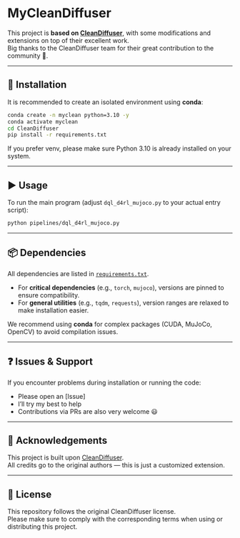 # MyCleanDiffuser

This project is **based on [CleanDiffuser](https://github.com/CleanDiffuserTeam/CleanDiffuser)**, with some modifications and extensions on top of their excellent work.  
Big thanks to the CleanDiffuser team for their great contribution to the community 🙏.

---

## 🚀 Installation

It is recommended to create an isolated environment using **conda**:

```bash
conda create -n myclean python=3.10 -y
conda activate myclean
cd CleanDiffuser
pip install -r requirements.txt
```

If you prefer venv, please make sure Python 3.10 is already installed on your system.


---

## ▶️ Usage

To run the main program (adjust `dql_d4rl_mujoco.py` to your actual entry script):

```bash
python pipelines/dql_d4rl_mujoco.py
```

<!-- If additional configuration is required, you can specify it via arguments, e.g.:

```bash
python main.py --config config.yaml
``` -->

---

## 📦 Dependencies

All dependencies are listed in [`requirements.txt`](requirements.txt).  

- For **critical dependencies** (e.g., `torch`, `mujoco`), versions are pinned to ensure compatibility.  
- For **general utilities** (e.g., `tqdm`, `requests`), version ranges are relaxed to make installation easier.  

We recommend using **conda** for complex packages (CUDA, MuJoCo, OpenCV) to avoid compilation issues.

---

## ❓ Issues & Support

If you encounter problems during installation or running the code:  

- Please open an [Issue] 
- I’ll try my best to help  
- Contributions via PRs are also very welcome 😃  

---

## 🙏 Acknowledgements

This project is built upon [CleanDiffuser](https://github.com/CleanDiffuserTeam/CleanDiffuser).  
All credits go to the original authors — this is just a customized extension.  

---

## 📄 License

This repository follows the original CleanDiffuser license.  
Please make sure to comply with the corresponding terms when using or distributing this project.  
